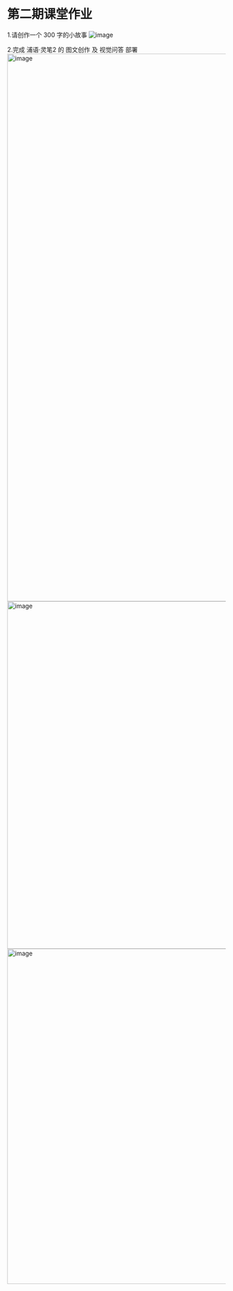 # 第二期课堂作业
1.请创作一个 300 字的小故事
![image](https://github.com/ccly1996/InternLMClass/assets/39228103/aac7d785-2673-4f63-8303-ac710592d1ef)

2.完成 浦语·灵笔2 的 图文创作 及 视觉问答 部署
<img width="1261" alt="image" src="https://github.com/ccly1996/InternLMClass/assets/39228103/a6bd2817-88fe-494d-93df-033595714f2f">
<img width="800" alt="image" src="https://github.com/ccly1996/InternLMClass/assets/39228103/3e4a10e8-255f-4735-abe6-c071e3256b9c">
<img width="772" alt="image" src="https://github.com/ccly1996/InternLMClass/assets/39228103/cdacb5de-20db-4c66-8d8d-79007bfcc6fa">


